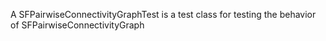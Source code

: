 A SFPairwiseConnectivityGraphTest is a test class for testing the behavior of SFPairwiseConnectivityGraph